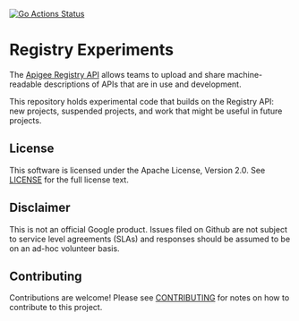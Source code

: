 [![Go Actions Status](https://github.com/apigee/registry-experimental/workflows/Go/badge.svg)](https://github.com/apigee/registry-experimental/actions)

# Registry Experiments

The [Apigee Registry API](https://github.com/apigee/registry) allows teams
to upload and share machine-readable descriptions of APIs that are in use
and development.

This repository holds experimental code that builds on the Registry API: new
projects, suspended projects, and work that might be useful in future projects.

## License

This software is licensed under the Apache License, Version 2.0. See
[LICENSE](LICENSE) for the full license text.

## Disclaimer

This is not an official Google product. Issues filed on Github are not subject
to service level agreements (SLAs) and responses should be assumed to be on an
ad-hoc volunteer basis.

## Contributing

Contributions are welcome! Please see [CONTRIBUTING](CONTRIBUTING.md) for notes
on how to contribute to this project.
